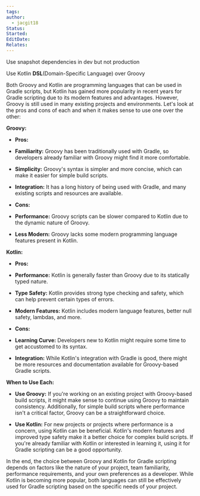```yaml
---
tags: 
author:
  - jacgit18
Status: 
Started: 
EditDate: 
Relates:
---
```

Use snapshot dependencies in dev but not production


Use Kotlin **DSL**(Domain-Specific Language) over Groovy



Both Groovy and Kotlin are programming languages that can be used in Gradle scripts, but Kotlin has gained more popularity in recent years for Gradle scripting due to its modern features and advantages. However, Groovy is still used in many existing projects and environments. Let's look at the pros and cons of each and when it makes sense to use one over the other:  
  
**Groovy:**  
- **Pros:**  
- **Familiarity:** Groovy has been traditionally used with Gradle, so developers already familiar with Groovy might find it more comfortable.  
- **Simplicity:** Groovy's syntax is simpler and more concise, which can make it easier for simple build scripts.  
- **Integration:** It has a long history of being used with Gradle, and many existing scripts and resources are available.  
  
- **Cons:**  
- **Performance:** Groovy scripts can be slower compared to Kotlin due to the dynamic nature of Groovy.  
- **Less Modern:** Groovy lacks some modern programming language features present in Kotlin.  
  
**Kotlin:**  
- **Pros:**  
- **Performance:** Kotlin is generally faster than Groovy due to its statically typed nature.  
- **Type Safety:** Kotlin provides strong type checking and safety, which can help prevent certain types of errors.  
- **Modern Features:** Kotlin includes modern language features, better null safety, lambdas, and more.  
  
- **Cons:**  
- **Learning Curve:** Developers new to Kotlin might require some time to get accustomed to its syntax.  
- **Integration:** While Kotlin's integration with Gradle is good, there might be more resources and documentation available for Groovy-based Gradle scripts.  
  
**When to Use Each:**  
- **Use Groovy:** If you're working on an existing project with Groovy-based build scripts, it might make sense to continue using Groovy to maintain consistency. Additionally, for simple build scripts where performance isn't a critical factor, Groovy can be a straightforward choice.  
  
- **Use Kotlin:** For new projects or projects where performance is a concern, using Kotlin can be beneficial. Kotlin's modern features and improved type safety make it a better choice for complex build scripts. If you're already familiar with Kotlin or interested in learning it, using it for Gradle scripting can be a good opportunity.  
  
In the end, the choice between Groovy and Kotlin for Gradle scripting depends on factors like the nature of your project, team familiarity, performance requirements, and your own preferences as a developer. While Kotlin is becoming more popular, both languages can still be effectively used for Gradle scripting based on the specific needs of your project.